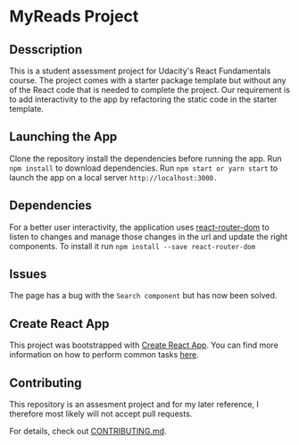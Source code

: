 # MyReads Project

## Desscription

This is a student assessment project for Udacity's React Fundamentals course. The project comes with a starter package template but without any of the React code that is needed to complete the project. Our requirement is to add interactivity to the app by refactoring the static code in the starter template.

## Launching the App

Clone the repository install the dependencies before running the app. Run `npm install` to download dependencies. Run `npm start or yarn start` to launch the app on a local server `http://localhost:3000.`

## Dependencies 

For a better user interactivity, the application uses [react-router-dom](https://www.npmjs.com/package/react-router-dom) to listen to changes and manage those changes in the url and update the right components.
To install it run `npm install --save react-router-dom`

## Issues
The page has a bug with the `Search component` but has now been solved.

## Create React App

This project was bootstrapped with [Create React App](https://github.com/facebookincubator/create-react-app). You can find more information on how to perform common tasks [here](https://github.com/facebookincubator/create-react-app/blob/master/packages/react-scripts/template/README.md).


## Contributing

This repository is an assesment project and for my later reference, I therefore most likely will not accept pull requests.

For details, check out [CONTRIBUTING.md](CONTRIBUTING.md).
